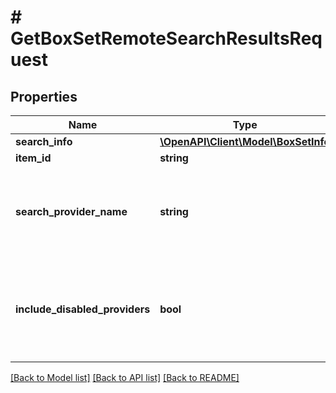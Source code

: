 # # GetBoxSetRemoteSearchResultsRequest

## Properties

Name | Type | Description | Notes
------------ | ------------- | ------------- | -------------
**search_info** | [**\OpenAPI\Client\Model\BoxSetInfo**](BoxSetInfo.md) |  | [optional]
**item_id** | **string** |  | [optional]
**search_provider_name** | **string** | Gets or sets the provider name to search within if set. | [optional]
**include_disabled_providers** | **bool** | Gets or sets a value indicating whether disabled providers should be included. | [optional]

[[Back to Model list]](../../README.md#models) [[Back to API list]](../../README.md#endpoints) [[Back to README]](../../README.md)
